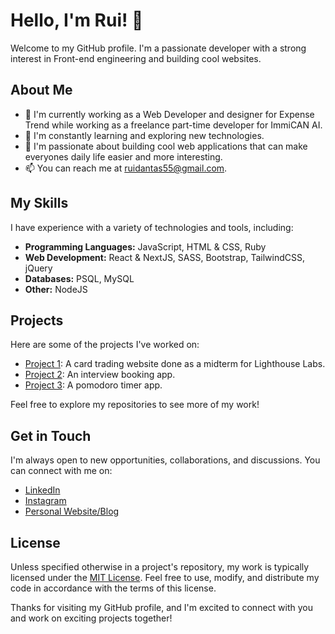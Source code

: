 # Hello, I'm Rui! 👋

Welcome to my GitHub profile. I'm a passionate developer with a strong interest in Front-end engineering and building cool websites.

## About Me

- 💼 I'm currently working as a Web Developer and designer for Expense Trend while working as a freelance part-time developer for ImmiCAN AI.
- 🌱 I'm constantly learning and exploring new technologies.
- 🔭 I'm passionate about building cool web applications that can make everyones daily life easier and more interesting.
- 📫 You can reach me at ruidantas55@gmail.com.

## My Skills

I have experience with a variety of technologies and tools, including:

- **Programming Languages:** JavaScript, HTML & CSS, Ruby
- **Web Development:** React & NextJS, SASS, Bootstrap, TailwindCSS, jQuery
- **Databases:** PSQL, MySQL
- **Other:** NodeJS

## Projects

Here are some of the projects I've worked on:

- [Project 1]((https://github.com/Ruheee/CardHeros)): A card trading website done as a midterm for Lighthouse Labs.
- [Project 2](https://github.com/Ruheee/scheduler): An interview booking app.
- [Project 3](https://github.com/Ruheee/Pomodoro-App): A pomodoro timer app.

Feel free to explore my repositories to see more of my work!

## Get in Touch

I'm always open to new opportunities, collaborations, and discussions. You can connect with me on:

- [LinkedIn](https://www.linkedin.com/in/rui-dantas-043078248/)
- [Instagram](https://instagram.com/whosrui)
- [Personal Website/Blog](https://ruidantas.dev)

## License

Unless specified otherwise in a project's repository, my work is typically licensed under the [MIT License](LICENSE.md). Feel free to use, modify, and distribute my code in accordance with the terms of this license.

Thanks for visiting my GitHub profile, and I'm excited to connect with you and work on exciting projects together!

